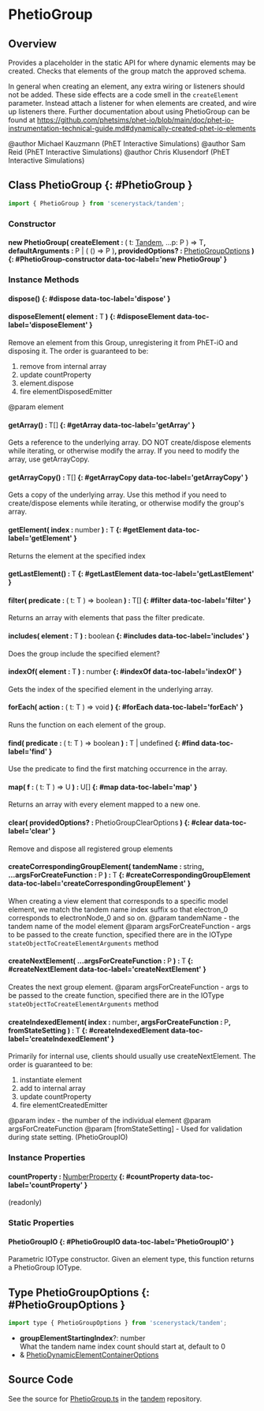 # PhetioGroup

## Overview

Provides a placeholder in the static API for where dynamic elements may be created.  Checks that elements of the group
match the approved schema.

In general when creating an element, any extra wiring or listeners should not be added. These side effects are a code
smell in the `createElement` parameter. Instead attach a listener for when elements are created, and wire up listeners
there. Further documentation about using PhetioGroup can be found at
https://github.com/phetsims/phet-io/blob/main/doc/phet-io-instrumentation-technical-guide.md#dynamically-created-phet-io-elements

@author Michael Kauzmann (PhET Interactive Simulations)
@author Sam Reid (PhET Interactive Simulations)
@author Chris Klusendorf (PhET Interactive Simulations)

## Class PhetioGroup {: #PhetioGroup }


```js
import { PhetioGroup } from 'scenerystack/tandem';
```
### Constructor

#### new PhetioGroup( createElement : <span style="font-weight: 400;">( t: [Tandem](../tandem/Tandem.md), ...p: P ) =&gt; T</span>, defaultArguments : <span style="font-weight: 400;">P | ( () =&gt; P )</span>, providedOptions? : <span style="font-weight: 400;">[PhetioGroupOptions](../tandem/PhetioGroup.md#PhetioGroupOptions)</span> ) {: #PhetioGroup-constructor data-toc-label='new PhetioGroup' }

### Instance Methods

#### dispose() {: #dispose data-toc-label='dispose' }

#### disposeElement( element : <span style="font-weight: 400;">T</span> ) {: #disposeElement data-toc-label='disposeElement' }

Remove an element from this Group, unregistering it from PhET-iO and disposing it.
The order is guaranteed to be:
1. remove from internal array
2. update countProperty
3. element.dispose
4. fire elementDisposedEmitter

@param element

#### getArray() : <span style="font-weight: 400;">T[]</span> {: #getArray data-toc-label='getArray' }

Gets a reference to the underlying array. DO NOT create/dispose elements while iterating, or otherwise modify
the array.  If you need to modify the array, use getArrayCopy.

#### getArrayCopy() : <span style="font-weight: 400;">T[]</span> {: #getArrayCopy data-toc-label='getArrayCopy' }

Gets a copy of the underlying array. Use this method if you need to create/dispose elements while iterating,
or otherwise modify the group's array.

#### getElement( index : <span style="font-weight: 400;"><span style="color: hsla(calc(var(--md-hue) + 180deg),80%,40%,1);">number</span></span> ) : <span style="font-weight: 400;">T</span> {: #getElement data-toc-label='getElement' }

Returns the element at the specified index

#### getLastElement() : <span style="font-weight: 400;">T</span> {: #getLastElement data-toc-label='getLastElement' }

#### filter( predicate : <span style="font-weight: 400;">( t: T ) =&gt; <span style="color: hsla(calc(var(--md-hue) + 180deg),80%,40%,1);">boolean</span></span> ) : <span style="font-weight: 400;">T[]</span> {: #filter data-toc-label='filter' }

Returns an array with elements that pass the filter predicate.

#### includes( element : <span style="font-weight: 400;">T</span> ) : <span style="font-weight: 400;"><span style="color: hsla(calc(var(--md-hue) + 180deg),80%,40%,1);">boolean</span></span> {: #includes data-toc-label='includes' }

Does the group include the specified element?

#### indexOf( element : <span style="font-weight: 400;">T</span> ) : <span style="font-weight: 400;"><span style="color: hsla(calc(var(--md-hue) + 180deg),80%,40%,1);">number</span></span> {: #indexOf data-toc-label='indexOf' }

Gets the index of the specified element in the underlying array.

#### forEach( action : <span style="font-weight: 400;">( t: T ) =&gt; <span style="color: hsla(calc(var(--md-hue) + 180deg),80%,40%,1);">void</span></span> ) {: #forEach data-toc-label='forEach' }

Runs the function on each element of the group.

#### find( predicate : <span style="font-weight: 400;">( t: T ) =&gt; <span style="color: hsla(calc(var(--md-hue) + 180deg),80%,40%,1);">boolean</span></span> ) : <span style="font-weight: 400;">T | <span style="color: hsla(calc(var(--md-hue) + 180deg),80%,40%,1);">undefined</span></span> {: #find data-toc-label='find' }

Use the predicate to find the first matching occurrence in the array.

#### map( f : <span style="font-weight: 400;">( t: T ) =&gt; U</span> ) : <span style="font-weight: 400;">U[]</span> {: #map data-toc-label='map' }

Returns an array with every element mapped to a new one.

#### clear( providedOptions? : <span style="font-weight: 400;">PhetioGroupClearOptions</span> ) {: #clear data-toc-label='clear' }

Remove and dispose all registered group elements

#### createCorrespondingGroupElement( tandemName : <span style="font-weight: 400;"><span style="color: hsla(calc(var(--md-hue) + 180deg),80%,40%,1);">string</span></span>, ...argsForCreateFunction : <span style="font-weight: 400;">P</span> ) : <span style="font-weight: 400;">T</span> {: #createCorrespondingGroupElement data-toc-label='createCorrespondingGroupElement' }

When creating a view element that corresponds to a specific model element, we match the tandem name index suffix
so that electron_0 corresponds to electronNode_0 and so on.
@param tandemName - the tandem name of the model element
@param argsForCreateFunction - args to be passed to the create function, specified there are in the IOType
                                     `stateObjectToCreateElementArguments` method

#### createNextElement( ...argsForCreateFunction : <span style="font-weight: 400;">P</span> ) : <span style="font-weight: 400;">T</span> {: #createNextElement data-toc-label='createNextElement' }

Creates the next group element.
@param argsForCreateFunction - args to be passed to the create function, specified there are in the IOType
                                     `stateObjectToCreateElementArguments` method

#### createIndexedElement( index : <span style="font-weight: 400;"><span style="color: hsla(calc(var(--md-hue) + 180deg),80%,40%,1);">number</span></span>, argsForCreateFunction : <span style="font-weight: 400;">P</span>, fromStateSetting ) : <span style="font-weight: 400;">T</span> {: #createIndexedElement data-toc-label='createIndexedElement' }

Primarily for internal use, clients should usually use createNextElement.
The order is guaranteed to be:
1. instantiate element
2. add to internal array
3. update countProperty
4. fire elementCreatedEmitter

@param index - the number of the individual element
@param argsForCreateFunction
@param [fromStateSetting] - Used for validation during state setting.
(PhetioGroupIO)

### Instance Properties

#### countProperty : <span style="font-weight: 400;">[NumberProperty](../axon/NumberProperty.md)</span> {: #countProperty data-toc-label='countProperty' }

(readonly)

### Static Properties

#### PhetioGroupIO {: #PhetioGroupIO data-toc-label='PhetioGroupIO' }

Parametric IOType constructor.  Given an element type, this function returns a PhetioGroup IOType.



## Type PhetioGroupOptions {: #PhetioGroupOptions }


```js
import type { PhetioGroupOptions } from 'scenerystack/tandem';
```


- **groupElementStartingIndex**?: <span style="color: hsla(calc(var(--md-hue) + 180deg),80%,40%,1);">number</span>
<br>  What the tandem name index count should start at, default to 0
- &amp; [PhetioDynamicElementContainerOptions](../tandem/PhetioDynamicElementContainer.md#PhetioDynamicElementContainerOptions)




## Source Code

See the source for [PhetioGroup.ts](https://github.com/phetsims/tandem/blob/main/js/PhetioGroup.ts) in the [tandem](https://github.com/phetsims/tandem) repository.
